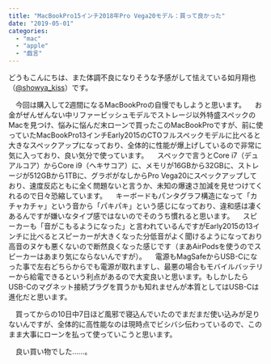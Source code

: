 ```yaml
---
title: "MacBookPro15インチ2018年Pro Vega20モデル：買って良かった"
date: "2019-05-01"
categories: 
  - "mac"
  - "apple"
  - "戯言"
---
```


どうもこんにちは、また体調不良になりそうな予感がして怯えている如月翔也（[@showya\_kiss](http://twitter.com/showya_kiss)）です。

　今回は購入して2週間になるMacBookProの自慢でもしようと思います。 　お金がぜんぜんない中リファービッシュモデルでストレージ以外特盛スペックのMacを見つけ、悩みに悩んだ末ローンで買ったこのMacBookProですが、前に使っていたMacBookPro13インチEarly2015のCTOフルスペックモデルに比べると大きなスペックアップになっており、全体的に性能が爆上げしているので非常に気に入っており、良い気分で使っています。 　スペックで言うとCore i7（デュアルコア）からCore i9（ヘキサコア）に、メモリが16GBから32GBに、ストレージが512GBから1TBに、グラボがなしからPro Vega20にスペックアップしており、速度反応ともに全く問題ないと言うか、未知の爆速さ加減を見せつけてくれるので日々恐縮しています。 　キーボードもパンタグラフ構造になって「カチャカチャ」という音から「パキパキ」という感じになっており、違和感は凄くあるんですが嫌いなタイプ感ではないのでそのうち慣れると思います。 　スピーカーも「音がこもるようになった」と言われているんですがEarly2015の13インチに比べるとスピーカーが大きくなった分低音がよく聞けるようになっており高音のヌケも悪くないので断然良くなった感じです（まあAirPodsを使うのでスピーカーはあまり気にならないんですが）。 　電源もMagSafeからUSB-Cになった事で左右どちらからでも電源が取れますし、最悪の場合もモバイルバッテリーから給電できるという利点があるので大変良いと思います。もしかしたらUSB-Cのマグネット接続プラグを買うかも知れませんが本質としてはUSB-Cは進化だと思います。

　買ってからの10日中7日ほど風邪で寝込んでいたのでまだまだ使い込みが足りないんですが、全体的に高性能なのは現時点でビシバシ伝わっているので、このまま大事にローンを払って使っていこうと思います。

　良い買い物でした……。
